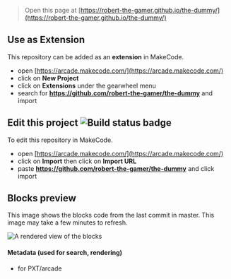  


> Open this page at [https://robert-the-gamer.github.io/the-dummy/](https://robert-the-gamer.github.io/the-dummy/)

## Use as Extension

This repository can be added as an **extension** in MakeCode.

* open [https://arcade.makecode.com/](https://arcade.makecode.com/)
* click on **New Project**
* click on **Extensions** under the gearwheel menu
* search for **https://github.com/robert-the-gamer/the-dummy** and import

## Edit this project ![Build status badge](https://github.com/robert-the-gamer/the-dummy/workflows/MakeCode/badge.svg)

To edit this repository in MakeCode.

* open [https://arcade.makecode.com/](https://arcade.makecode.com/)
* click on **Import** then click on **Import URL**
* paste **https://github.com/robert-the-gamer/the-dummy** and click import

## Blocks preview

This image shows the blocks code from the last commit in master.
This image may take a few minutes to refresh.

![A rendered view of the blocks](https://github.com/robert-the-gamer/the-dummy/raw/master/.github/makecode/blocks.png)

#### Metadata (used for search, rendering)

* for PXT/arcade
<script src="https://makecode.com/gh-pages-embed.js"></script><script>makeCodeRender("{{ site.makecode.home_url }}", "{{ site.github.owner_name }}/{{ site.github.repository_name }}");</script>
